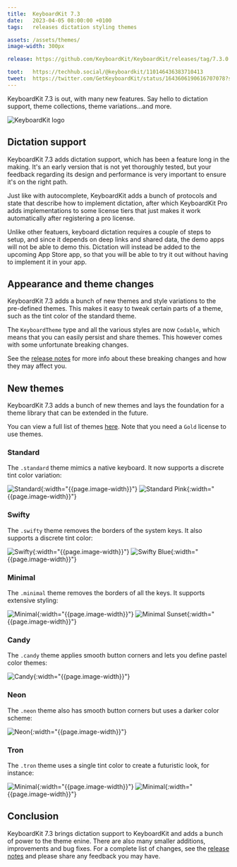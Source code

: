 ```yaml
---
title:  KeyboardKit 7.3
date:   2023-04-05 08:00:00 +0100
tags:   releases dictation styling themes

assets: /assets/themes/
image-width: 300px

release: https://github.com/KeyboardKit/KeyboardKit/releases/tag/7.3.0

toot:   https://techhub.social/@keyboardkit/110146436383710413
tweet:  https://twitter.com/GetKeyboardKit/status/1643606190616707078?s=20
---
```


KeyboardKit 7.3 is out, with many new features. Say hello to dictation support, theme collections, theme variations...and more.

![KeyboardKit logo]({{page.image}})


## Dictation support

KeyboardKit 7.3 adds dictation support, which has been a feature long in the making. It's an early version that is not yet thoroughly tested, but your feedback regarding its design and performance is very important to ensure it's on the right path.

Just like with autocomplete, KeyboardKit adds a bunch of protocols and state that describe how to implement dictation, after which KeyboardKit Pro adds implementations to some license tiers that just makes it work automatically after registering a pro license.

Unlike other featuers, keyboard dictation requires a couple of steps to setup, and since it depends on deep links and shared data, the demo apps will not be able to demo this. Dictation will instead be added to the upcoming App Store app, so that you will be able to try it out without having to implement it in your app.


## Appearance and theme changes

KeyboardKit 7.3 adds a bunch of new themes and style variations to the pre-defined themes. This makes it easy to tweak certain parts of a theme, such as the tint color of the standard theme.

The `KeyboardTheme` type and all the various styles are now `Codable`, which means that you can easily persist and share themes. This however comes with some unfortunate breaking changes.

See the [release notes]({{page.release}}) for more info about these breaking changes and how they may affect you.


## New themes

KeyboardKit 7.3 adds a bunch of new themes and lays the foundation for a theme library that can be extended in the future.

You can view a full list of themes [here](/features/themes). Note that you need a `Gold` license to use themes.

### Standard

The `.standard` theme mimics a native keyboard. It now supports a discrete tint color variation:

![Standard]({{page.assets}}standard.jpg){:width="{{page.image-width}}"} ![Standard Pink]({{page.assets}}standard-pink.jpg){:width="{{page.image-width}}"}

### Swifty

The `.swifty` theme removes the borders of the system keys. It also supports a discrete tint color:

![Swifty]({{page.assets}}swifty.jpg){:width="{{page.image-width}}"} ![Swifty Blue]({{page.assets}}swifty-blue.jpg){:width="{{page.image-width}}"}

### Minimal

The `.minimal` theme removes the borders of all the keys. It supports extensive styling:

![Minimal]({{page.assets}}minimal.jpg){:width="{{page.image-width}}"} ![Minimal Sunset]({{page.assets}}minimal-sunset.jpg){:width="{{page.image-width}}"}

### Candy

The `.candy` theme applies smooth button corners and lets you define pastel color themes:

![Candy]({{page.assets}}candyshop.jpg){:width="{{page.image-width}}"}

### Neon

The `.neon` theme also has smooth button corners but uses a darker color scheme:

![Neon]({{page.assets}}neon.jpg){:width="{{page.image-width}}"}

### Tron

The `.tron` theme uses a single tint color to create a futuristic look, for instance:

![Minimal]({{page.assets}}tron.jpg){:width="{{page.image-width}}"}  ![Minimal]({{page.assets}}tron-fcon.jpg){:width="{{page.image-width}}"}


## Conclusion

KeyboardKit 7.3 brings dictation support to KeyboardKit and adds a bunch of power to the theme enine. There are also many smaller additions, improvements and bug fixes. For a complete list of changes, see the [release notes]({{page.release}}) and please share any feedback you may have.